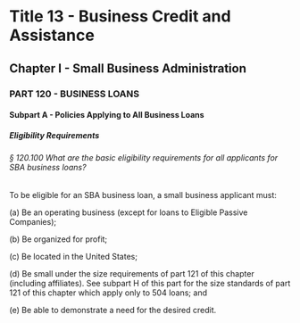
# Title 13 - Business Credit and Assistance
## Chapter I - Small Business Administration
### PART 120 - BUSINESS LOANS
#### Subpart A - Policies Applying to All Business Loans
##### Eligibility Requirements
###### § 120.100 What are the basic eligibility requirements for all applicants for SBA business loans?

To be eligible for an SBA business loan, a small business applicant must:

(a) Be an operating business (except for loans to Eligible Passive Companies);

(b) Be organized for profit;

(c) Be located in the United States;

(d) Be small under the size requirements of part 121 of this chapter (including affiliates). See subpart H of this part for the size standards of part 121 of this chapter which apply only to 504 loans; and

(e) Be able to demonstrate a need for the desired credit.
